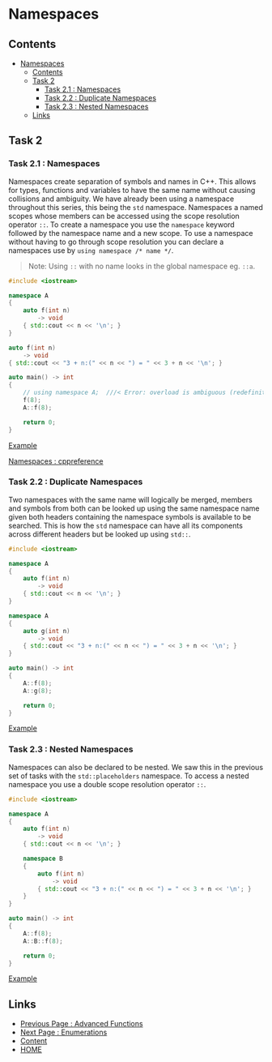# Namespaces

## Contents

- [Namespaces](#namespaces)
  - [Contents](#contents)
  - [Task 2](#task-2)
    - [Task 2.1 : Namespaces](#task-21--namespaces)
    - [Task 2.2 : Duplicate Namespaces](#task-22--duplicate-namespaces)
    - [Task 2.3 : Nested Namespaces](#task-23--nested-namespaces)
  - [Links](#links)

## Task 2

### Task 2.1 : Namespaces

Namespaces create separation of symbols and names in C++. This allows for types, functions and variables to have the same name without causing collisions and ambiguity. We have already been using a namespace throughout this series, this being the `std` namespace. Namespaces a named scopes whose members can be accessed using the scope resolution operator `::`. To create a namespace you use the `namespace` keyword followed by the namespace name and a new scope. To use a namespace without having to go through scope resolution you can declare a namespaces use by `using namespace /* name */`.

> Note: Using `::` with no name looks in the global namespace eg. `::a`.

```cxx
#include <iostream>

namespace A
{
    auto f(int n)
        -> void
    { std::cout << n << '\n'; }
}

auto f(int n)
    -> void
{ std::cout << "3 + n:(" << n << ") = " << 3 + n << '\n'; }

auto main() -> int
{
    // using namespace A;  ///< Error: overload is ambiguous (redefinition)
    f(8);
    A::f(8);

    return 0;
}
```

[Example](https://www.godbolt.org/z/9oon3r944)

[Namespaces : cppreference](https://en.cppreference.com/w/cpp/language/namespace)

### Task 2.2 : Duplicate Namespaces

Two namespaces with the same name will logically be merged, members and symbols from both can be looked up using the same namespace name given both headers containing the namespace symbols is available to be searched. This is how the `std` namespace can have all its components across different headers but be looked up using `std::`.

```cxx
#include <iostream>

namespace A
{
    auto f(int n)
        -> void
    { std::cout << n << '\n'; }
}

namespace A
{
    auto g(int n)
        -> void
    { std::cout << "3 + n:(" << n << ") = " << 3 + n << '\n'; }
}

auto main() -> int
{
    A::f(8);
    A::g(8);

    return 0;
}
```

[Example](https://www.godbolt.org/z/r9PPxbYh5)

### Task 2.3 : Nested Namespaces

Namespaces can also be declared to be nested. We saw this in the previous set of tasks with the `std::placeholders` namespace. To access a nested namespace you use a double scope resolution operator `::`.

```cxx
#include <iostream>

namespace A
{
    auto f(int n)
        -> void
    { std::cout << n << '\n'; }

    namespace B
    {
        auto f(int n)
            -> void
        { std::cout << "3 + n:(" << n << ") = " << 3 + n << '\n'; }
    }
}

auto main() -> int
{
    A::f(8);
    A::B::f(8);

    return 0;
}
```

[Example](https://www.godbolt.org/z/afj6eEYe7)

## Links

- [Previous Page : Advanced Functions](/content/chapter4/tasks/advfunc.md)
- [Next Page : Enumerations](/content/chapter4/tasks/enums.md)
- [Content](/content/README.md)
- [HOME](/README.md)
